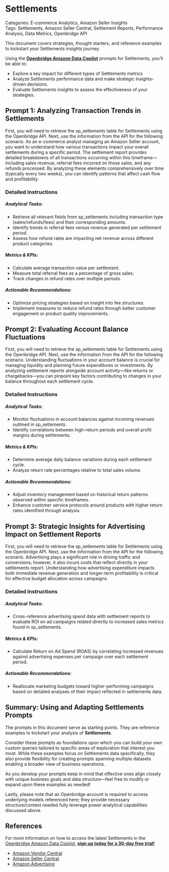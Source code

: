 # Settlements

Categories: E-commerce Analytics, Amazon Seller Insights  
Tags: Settlements, Amazon Seller Central, Settlement Reports, Performance Analysis, Data Metrics, Openbridge API  

This document covers strategies, thought starters, and reference examples to kickstart your Settlements insights journey.

Using the <a href="https://chatgpt.com/g/g-Sg4qP7r3v-openbridge-data-copilot" target="_blank"><strong>Openbridge Amazon Data Copilot</strong></a> prompts for Settlements, you'll be able to:

- Explore a key impact for different types of Settlements metrics
- Analyze Settlements performance data and make strategic insights-driven decisions.
- Evaluate Settlements insights to assess the effectiveness of your strategies.

## Prompt 1: Analyzing Transaction Trends in Settlements

First, you will need to retrieve the sp_setlements table for Settlements using the Openbridge API. Next, use the information from the API for the following scenario. As an e-commerce analyst managing an Amazon Seller account, you want to understand how various transactions impact your overall settlements during a specific period. The settlement report provides detailed breakdowns of all transactions occurring within this timeframe—including sales revenue, referral fees incurred on those sales, and any refunds processed. By analyzing these elements comprehensively over time (typically every two weeks), you can identify patterns that affect cash flow and profitability. 

### Detailed Instructions
##### Analytical Tasks:
- Retrieve all relevant fields from sp_setlements including transaction type (sales/refunds/fees) and their corresponding amounts.
- Identify trends in referral fees versus revenue generated per settlement period.
- Assess how refund rates are impacting net revenue across different product categories.

##### Metrics & KPIs:
- Calculate average transaction value per settlement.
- Measure total referral fees as a percentage of gross sales.
- Track changes in refund rates over multiple periods.

##### Actionable Recommendations:
- Optimize pricing strategies based on insight into fee structures.
- Implement measures to reduce refund rates through better customer engagement or product quality improvements.

## Prompt 2: Evaluating Account Balance Fluctuations

First, you will need to retrieve the sp_setlements table for Settlements using the Openbridge API. Next, use the information from the API for the following scenario. Understanding fluctuations in your account balance is crucial for managing liquidity and planning future expenditures or investments. By analyzing settlement reports alongside account activity—like returns or chargebacks—you can pinpoint key factors contributing to changes in your balance throughout each settlement cycle.

### Detailed Instructions
##### Analytical Tasks:
- Monitor fluctuations in account balances against incoming revenues outlined in sp_setlements.
- Identify correlations between high-return periods and overall profit margins during settlements.

##### Metrics & KPIs:
- Determine average daily balance variations during each settlement cycle.
- Analyze return rate percentages relative to total sales volume.

##### Actionable Recommendations:
- Adjust inventory management based on historical return patterns observed within specific timeframes.
- Enhance customer service protocols around products with higher return rates identified through analysis.

## Prompt 3: Strategic Insights for Advertising Impact on Settlement Reports

First, you will need to retrieve the sp_setlements table for Settlements using the Openbridge API. Next, use the information from the API for the following scenario. Advertising plays a significant role in driving traffic and conversions; however, it also incurs costs that reflect directly in your settlements report. Understanding how advertising expenditure impacts both immediate revenue generation and longer-term profitability is critical for effective budget allocation across campaigns.

### Detailed Instructions
##### Analytical Tasks:
- Cross-reference advertising spend data with settlement reports to evaluate ROI on ad campaigns related directly to increased sales metrics found in sp_setlements.
  
##### Metrics & KPIs:
- Calculate Return on Ad Spend (ROAS) by correlating increased revenues against advertising expenses per campaign over each settlement period.
  
##### Actionable Recommendations:
- Reallocate marketing budgets toward higher-performing campaigns based on detailed analyses of their impact reflected in settlements data.
  
## Summary: Using and Adapting Settlements Prompts
The prompts in this document serve as starting points. They are reference examples to kickstart your analysis of **Settlements**. 

Consider these prompts as foundations upon which you can build your own custom queries tailored to specific areas of exploration that interest you most. While these examples focus on Settlements data specifically, they also provide flexibility for creating prompts spanning multiple datasets enabling a broader view of business operations.

As you develop your prompts keep in mind that effective ones align closely with unique business goals and data structure—feel free to modify or expand upon these examples as needed!

Lastly, please note that an Openbridge account is required to access underlying models referenced here; they provide necessary structure/context needed fully leverage power analytical capabilities discussed above.

## References   
For more information on how to access the latest Settlements in the <a href="https://chatgpt.com/g/g-Sg4qP7r3v-openbridge-data-copilot" target="_blank">Openbridge Amazon Data Copilot</a>, <a href="https://openbridge.com" target="_blank"><strong>sign up today for a 30-day free trial!</strong></a>

<ul>
<li><a href="https://www.openbridge.com/amazon-vendor-central/" target="_blank">Amazon Vendor Central</a></li>
<li><a href="https://www.openbridge.com/amazon-selling-partner/" target="_blank">Amazon Seller Central</a></li>
<li><a href="https://www.openbridge.com/amazon-advertising/" target="_blank">Amazon Advertising</a></li>
</ul>